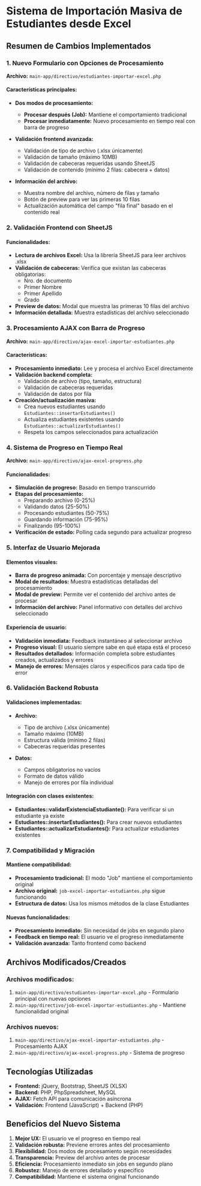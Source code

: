 # Sistema de Importación Masiva de Estudiantes desde Excel

## Resumen de Cambios Implementados

### 1. Nuevo Formulario con Opciones de Procesamiento

**Archivo:** `main-app/directivo/estudiantes-importar-excel.php`

#### Características principales:
- **Dos modos de procesamiento:**
  - **Procesar después (Job):** Mantiene el comportamiento tradicional
  - **Procesar inmediatamente:** Nuevo procesamiento en tiempo real con barra de progreso

- **Validación frontend avanzada:**
  - Validación de tipo de archivo (.xlsx únicamente)
  - Validación de tamaño (máximo 10MB)
  - Validación de cabeceras requeridas usando SheetJS
  - Validación de contenido (mínimo 2 filas: cabecera + datos)

- **Información del archivo:**
  - Muestra nombre del archivo, número de filas y tamaño
  - Botón de preview para ver las primeras 10 filas
  - Actualización automática del campo "fila final" basado en el contenido real

### 2. Validación Frontend con SheetJS

#### Funcionalidades:
- **Lectura de archivos Excel:** Usa la librería SheetJS para leer archivos .xlsx
- **Validación de cabeceras:** Verifica que existan las cabeceras obligatorias:
  - Nro. de documento
  - Primer Nombre
  - Primer Apellido
  - Grado
- **Preview de datos:** Modal que muestra las primeras 10 filas del archivo
- **Información detallada:** Muestra estadísticas del archivo seleccionado

### 3. Procesamiento AJAX con Barra de Progreso

**Archivo:** `main-app/directivo/ajax-excel-importar-estudiantes.php`

#### Características:
- **Procesamiento inmediato:** Lee y procesa el archivo Excel directamente
- **Validación backend completa:**
  - Validación de archivo (tipo, tamaño, estructura)
  - Validación de cabeceras requeridas
  - Validación de datos por fila
- **Creación/actualización masiva:**
  - Crea nuevos estudiantes usando `Estudiantes::insertarEstudiantes()`
  - Actualiza estudiantes existentes usando `Estudiantes::actualizarEstudiantes()`
  - Respeta los campos seleccionados para actualización

### 4. Sistema de Progreso en Tiempo Real

**Archivo:** `main-app/directivo/ajax-excel-progress.php`

#### Funcionalidades:
- **Simulación de progreso:** Basado en tiempo transcurrido
- **Etapas del procesamiento:**
  - Preparando archivo (0-25%)
  - Validando datos (25-50%)
  - Procesando estudiantes (50-75%)
  - Guardando información (75-95%)
  - Finalizando (95-100%)
- **Verificación de estado:** Polling cada segundo para actualizar progreso

### 5. Interfaz de Usuario Mejorada

#### Elementos visuales:
- **Barra de progreso animada:** Con porcentaje y mensaje descriptivo
- **Modal de resultados:** Muestra estadísticas detalladas del procesamiento
- **Modal de preview:** Permite ver el contenido del archivo antes de procesar
- **Información del archivo:** Panel informativo con detalles del archivo seleccionado

#### Experiencia de usuario:
- **Validación inmediata:** Feedback instantáneo al seleccionar archivo
- **Progreso visual:** El usuario siempre sabe en qué etapa está el proceso
- **Resultados detallados:** Información completa sobre estudiantes creados, actualizados y errores
- **Manejo de errores:** Mensajes claros y específicos para cada tipo de error

### 6. Validación Backend Robusta

#### Validaciones implementadas:
- **Archivo:**
  - Tipo de archivo (.xlsx únicamente)
  - Tamaño máximo (10MB)
  - Estructura válida (mínimo 2 filas)
  - Cabeceras requeridas presentes

- **Datos:**
  - Campos obligatorios no vacíos
  - Formato de datos válido
  - Manejo de errores por fila individual

#### Integración con clases existentes:
- **Estudiantes::validarExistenciaEstudiante():** Para verificar si un estudiante ya existe
- **Estudiantes::insertarEstudiantes():** Para crear nuevos estudiantes
- **Estudiantes::actualizarEstudiantes():** Para actualizar estudiantes existentes

### 7. Compatibilidad y Migración

#### Mantiene compatibilidad:
- **Procesamiento tradicional:** El modo "Job" mantiene el comportamiento original
- **Archivo original:** `job-excel-importar-estudiantes.php` sigue funcionando
- **Estructura de datos:** Usa los mismos métodos de la clase Estudiantes

#### Nuevas funcionalidades:
- **Procesamiento inmediato:** Sin necesidad de jobs en segundo plano
- **Feedback en tiempo real:** El usuario ve el progreso inmediatamente
- **Validación avanzada:** Tanto frontend como backend

## Archivos Modificados/Creados

### Archivos modificados:
1. `main-app/directivo/estudiantes-importar-excel.php` - Formulario principal con nuevas opciones
2. `main-app/directivo/job-excel-importar-estudiantes.php` - Mantiene funcionalidad original

### Archivos nuevos:
1. `main-app/directivo/ajax-excel-importar-estudiantes.php` - Procesamiento AJAX
2. `main-app/directivo/ajax-excel-progress.php` - Sistema de progreso

## Tecnologías Utilizadas

- **Frontend:** jQuery, Bootstrap, SheetJS (XLSX)
- **Backend:** PHP, PhpSpreadsheet, MySQL
- **AJAX:** Fetch API para comunicación asíncrona
- **Validación:** Frontend (JavaScript) + Backend (PHP)

## Beneficios del Nuevo Sistema

1. **Mejor UX:** El usuario ve el progreso en tiempo real
2. **Validación robusta:** Previene errores antes del procesamiento
3. **Flexibilidad:** Dos modos de procesamiento según necesidades
4. **Transparencia:** Preview del archivo antes de procesar
5. **Eficiencia:** Procesamiento inmediato sin jobs en segundo plano
6. **Robustez:** Manejo de errores detallado y específico
7. **Compatibilidad:** Mantiene el sistema original funcionando



